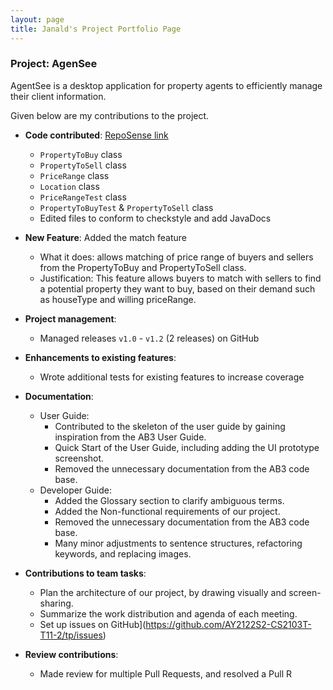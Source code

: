 ```yaml
---
layout: page
title: Janald's Project Portfolio Page
---
```


### Project: AgenSee

AgentSee is a desktop application for property agents to efficiently manage their client information.

Given below are my contributions to the project.

* **Code contributed**: [RepoSense link]()
  * `PropertyToBuy` class
  * `PropertyToSell` class
  * `PriceRange` class
  * `Location` class
  * `PriceRangeTest` class
  * `PropertyToBuyTest` & `PropertyToSell` class
  * Edited files to conform to checkstyle and add JavaDocs

* **New Feature**: Added the match feature
  * What it does: allows matching of price range of buyers and sellers from the PropertyToBuy and PropertyToSell class.
  * Justification: This feature allows buyers to match with sellers to find a potential property they want to buy, based on their demand such as houseType and willing priceRange.
  
* **Project management**:
    * Managed releases `v1.0` - `v1.2` (2 releases) on GitHub

* **Enhancements to existing features**:
    * Wrote additional tests for existing features to increase coverage

* **Documentation**:
    * User Guide:
        * Contributed to the skeleton of the user guide by gaining inspiration from the AB3 User Guide.
        * Quick Start of the User Guide, including adding the UI prototype screenshot.
        * Removed the unnecessary documentation from the AB3 code base.
    * Developer Guide:
        * Added the Glossary section to clarify ambiguous terms.
        * Added the Non-functional requirements of our project.
        * Removed the unnecessary documentation from the AB3 code base.
        * Many minor adjustments to sentence structures, refactoring keywords, and replacing images.

* **Contributions to team tasks**:
  * Plan the architecture of our project, by drawing visually and screen-sharing.
  * Summarize the work distribution and agenda of each meeting.
  * Set up issues on GitHub](https://github.com/AY2122S2-CS2103T-T11-2/tp/issues)

* **Review contributions**:
  * Made review for multiple Pull Requests, and resolved a Pull R

